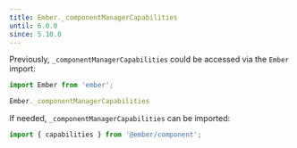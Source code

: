 ```yaml
---
title: Ember._componentManagerCapabilities
until: 6.0.0
since: 5.10.0
---
```



Previously, `_componentManagerCapabilities` could be accessed via the `Ember` import:
```js
import Ember from 'ember';

Ember._componentManagerCapabilities
```

If needed, `_componentManagerCapabilities` can be imported:
```js
import { capabilities } from '@ember/component';
```
